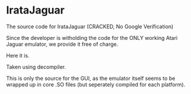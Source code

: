 # IrataJaguar
The source code for IrataJaguar (CRACKED, No Google Verification)

Since the developer is witholding the code for the ONLY working Atari Jaguar emulator, we provide it free of charge.

Here it is.

Taken using decompiler.

This is only the source for the GUI, as the emulator itself seems to be wrapped up in core .SO files (but seperately
compiled for each platform).
